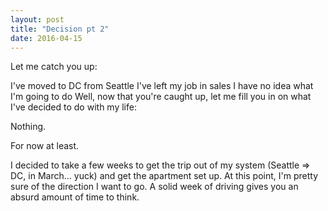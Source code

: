 ```yaml
---
layout: post
title: "Decision pt 2"
date: 2016-04-15
---
```


Let me catch you up:

I've moved to DC from Seattle
I've left my job in sales
I have no idea what I'm going to do
Well, now that you're caught up, let me fill you in on what I've decided to do with my life:

Nothing.

For now at least.

I decided to take a few weeks to get the trip out of my system (Seattle ⇒ DC, in March... yuck) and get the apartment set up. At this point, I'm pretty sure of the direction I want to go. A solid week of driving gives you an absurd amount of time to think.
